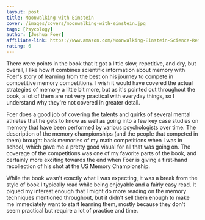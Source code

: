 ```yaml
---
layout: post
title: Moonwalking with Einstein
cover: /images/covers/moonwalking-with-einstein.jpg
tags: [Psycology]
author: [Joshua Foer]
affiliate-link: https://www.amazon.com/Moonwalking-Einstein-Science-Remembering-Everything/dp/0143120530
rating: 6
---
```


There were points in the book that it got a little slow, repetitive, and dry, but overall, I like how it combines scientific information about memory with Foer's story of learning from the best on his journey to compete in competitive memory competitions. I wish it would have covered the actual strategies of memory a little bit more, but as it's pointed out throughout the book, a lot of them are not very practical with everyday things, so I understand why they're not covered in greater detail.

Foer does a good job of covering the talents and quirks of several mental athletes that he gets to know as well as going into a few key case studies on memory that have been performed by various psychologists over time. The description of the memory championships (and the people that competed in them) brought back memories of my math competitions when I was in school, which gave me a pretty good visual for all that was going on. The coverage of the competitions was one of my favorite parts of the book, and certainly more exciting towards the end when Foer is giving a first-hand recollection of his shot at the US Memory Championship.

While the book wasn't exactly what I was expecting, it was a break from the style of book I typically read while being enjoyable and a fairly easy read. It piqued my interest enough that I might do more reading on the memory techniques mentioned throughout, but it didn't sell them enough to make me immediately want to start learning them, mostly because they don't seem practical but require a lot of practice and time.


